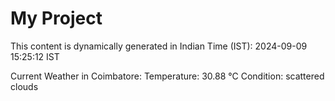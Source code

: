 # My Project

This content is dynamically generated in Indian Time (IST): 2024-09-09 15:25:12 IST


Current Weather in Coimbatore:
Temperature: 30.88 °C
Condition: scattered clouds
